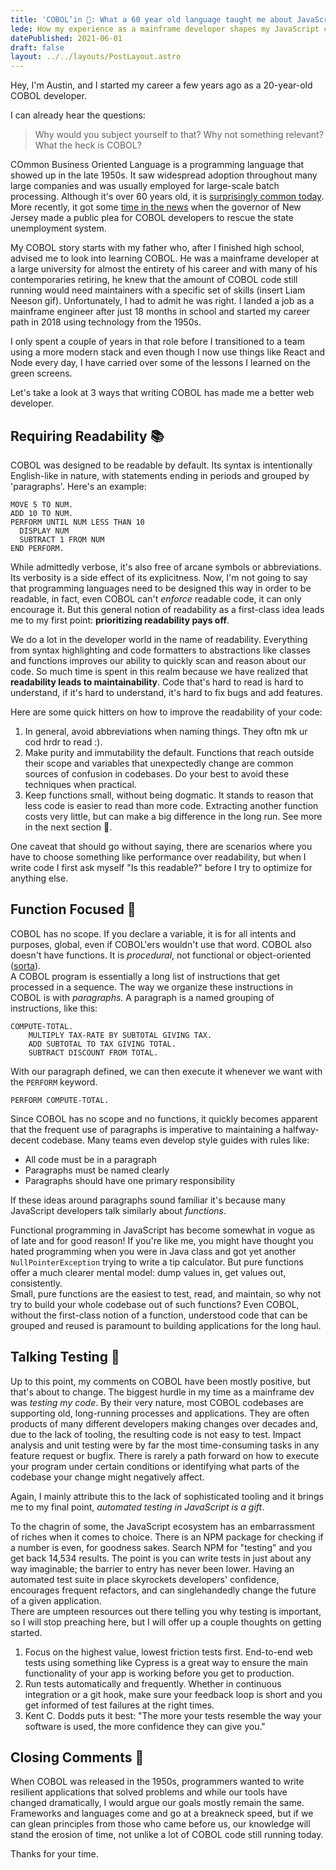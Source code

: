 ```yaml
---
title: 'COBOL’in 🏀: What a 60 year old language taught me about JavaScript'
lede: How my experience as a mainframe developer shapes my JavaScript code
datePublished: 2021-06-01
draft: false
layout: ../../layouts/PostLayout.astro
---
```


Hey, I'm Austin, and I started my career a few years ago as a 20-year-old COBOL developer.

I can already hear the questions:

> Why would you subject yourself to that? Why not something relevant? What the heck is COBOL?

COmmon Business Oriented Language is a programming language that showed up in the late 1950s. It saw widespread adoption throughout many large companies and was usually employed for large-scale batch processing. Although it's over 60 years old, it is [surprisingly common today](https://www.zdnet.com/article/cobol-turns-60-why-it-will-outlive-us-all/). More recently, it got some [time in the news](https://www.wired.com/story/cant-file-unemployment-dont-blame-cobol) when the governor of New Jersey made a public plea for COBOL developers to rescue the state unemployment system.

My COBOL story starts with my father who, after I finished high school, advised me to look into learning COBOL. He was a mainframe developer at a large university for almost the entirety of his career and with many of his contemporaries retiring, he knew that the amount of COBOL code still running would need maintainers with a specific set of skills (insert Liam Neeson gif). Unfortunately, I had to admit he was right. I landed a job as a mainframe engineer after just 18 months in school and started my career path in 2018 using technology from the 1950s.

I only spent a couple of years in that role before I transitioned to a team using a more modern stack and even though I now use things like React and Node every day, I have carried over some of the lessons I learned on the green screens.

Let's take a look at 3 ways that writing COBOL has made me a better web developer.

## Requiring Readability 📚

COBOL was designed to be readable by default. Its syntax is intentionally English-like in nature, with statements ending in periods and grouped by 'paragraphs'. Here's an example:

```cobol
MOVE 5 TO NUM.
ADD 10 TO NUM.
PERFORM UNTIL NUM LESS THAN 10
  DISPLAY NUM
  SUBTRACT 1 FROM NUM
END PERFORM.
```

While admittedly verbose, it's also free of arcane symbols or abbreviations. Its verbosity is a side effect of its explicitness. Now, I'm not going to say that programming languages need to be designed this way in order to be readable, in fact, even COBOL can't _enforce_ readable code, it can only encourage it. But this general notion of readability as a first-class idea leads me to my first point: **prioritizing readability pays off**.

We do a lot in the developer world in the name of readability. Everything from syntax highlighting and code formatters to abstractions like classes and functions improves our ability to quickly scan and reason about our code. So much time is spent in this realm because we have realized that **readability leads to maintainability**. Code that's hard to read is hard to understand, if it's hard to understand, it's hard to fix bugs and add features.

Here are some quick hitters on how to improve the readability of your code:

1. In general, avoid abbreviations when naming things. They oftn mk ur cod hrdr to read :).
2. Make purity and immutability the default. Functions that reach outside their scope and variables that unexpectedly change are common sources of confusion in codebases. Do your best to avoid these techniques when practical.
3. Keep functions small, without being dogmatic. It stands to reason that less code is easier to read than more code. Extracting another function costs very little, but can make a big difference in the long run. See more in the next section 👀.

One caveat that should go without saying, there are scenarios where you have to choose something like performance over readability, but when I write code I first ask myself "Is this readable?" before I try to optimize for anything else.

## Function Focused 🧐

COBOL has no scope. If you declare a variable, it is for all intents and purposes, global, even if COBOL'ers wouldn't use that word. COBOL also doesn't have functions. It is _procedural_, not functional or object-oriented ([sorta](https://www.ibm.com/docs/en/cobol-zos/4.2?topic=programs-writing-object-oriented)).\
A COBOL program is essentially a long list of instructions that get processed in a sequence. The way we organize these instructions in COBOL is with _paragraphs_. A paragraph is a named grouping of instructions, like this:

```cobol
COMPUTE-TOTAL.
    MULTIPLY TAX-RATE BY SUBTOTAL GIVING TAX.
    ADD SUBTOTAL TO TAX GIVING TOTAL.
    SUBTRACT DISCOUNT FROM TOTAL.
```

With our paragraph defined, we can then execute it whenever we want with the `PERFORM` keyword.

```cobol
PERFORM COMPUTE-TOTAL.
```

Since COBOL has no scope and no functions, it quickly becomes apparent that the frequent use of paragraphs is imperative to maintaining a halfway-decent codebase. Many teams even develop style guides with rules like:

- All code must be in a paragraph
- Paragraphs must be named clearly
- Paragraphs should have one primary responsibility

If these ideas around paragraphs sound familiar it's because many JavaScript developers talk similarly about _functions_.

Functional programming in JavaScript has become somewhat in vogue as of late and for good reason! If you're like me, you might have thought you hated programming when you were in Java class and got yet another `NullPointerException` trying to write a tip calculator. But pure functions offer a much clearer mental model: dump values in, get values out, consistently.\
Small, pure functions are the easiest to test, read, and maintain, so why not try to build your whole codebase out of such functions? Even COBOL, without the first-class notion of a function, understood code that can be grouped and reused is paramount to building applications for the long haul.

## Talking Testing 🧪

Up to this point, my comments on COBOL have been mostly positive, but that's about to change. The biggest hurdle in my time as a mainframe dev was _testing my code_. By their very nature, most COBOL codebases are supporting old, long-running processes and applications. They are often products of many different developers making changes over decades and, due to the lack of tooling, the resulting code is not easy to test. Impact analysis and unit testing were by far the most time-consuming tasks in any feature request or bugfix. There is rarely a path forward on how to execute your program under certain conditions or identifying what parts of the codebase your change might negatively affect.

Again, I mainly attribute this to the lack of sophisticated tooling and it brings me to my final point, _automated testing in JavaScript is a gift_.

To the chagrin of some, the JavaScript ecosystem has an embarrassment of riches when it comes to choice. There is an NPM package for checking if a number is even, for goodness sakes. Search NPM for "testing" and you get back 14,534 results. The point is you can write tests in just about any way imaginable; the barrier to entry has never been lower. Having an automated test suite in place skyrockets developers' confidence, encourages frequent refactors, and can singlehandedly change the future of a given application.\
There are umpteen resources out there telling you why testing is important, so I will stop preaching here, but I will offer up a couple thoughts on getting started.

1. Focus on the highest value, lowest friction tests first. End-to-end web tests using something like Cypress is a great way to ensure the main functionality of your app is working before you get to production.
2. Run tests automatically and frequently. Whether in continuous integration or a git hook, make sure your feedback loop is short and you get informed of test failures at the right times.
3. Kent C. Dodds puts it best: "The more your tests resemble the way your software is used, the more confidence they can give you."

## Closing Comments 🚪

When COBOL was released in the 1950s, programmers wanted to write resilient applications that solved problems and while our tools have changed dramatically, I would argue our goals mostly remain the same. Frameworks and languages come and go at a breakneck speed, but if we can glean principles from those who came before us, our knowledge will stand the erosion of time, not unlike a lot of COBOL code still running today.

Thanks for your time.
